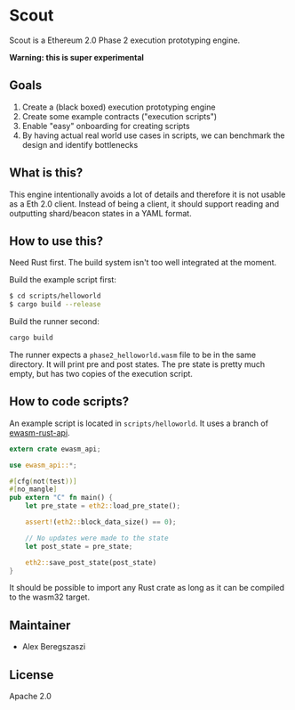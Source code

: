 # Scout

Scout is a Ethereum 2.0 Phase 2 execution prototyping engine.

**Warning: this is super experimental**

## Goals

1) Create a (black boxed) execution prototyping engine
2) Create some example contracts ("execution scripts")
3) Enable "easy" onboarding for creating scripts
4) By having actual real world use cases in scripts, we can benchmark the design and identify bottlenecks

## What is this?

This engine intentionally avoids a lot of details and therefore it is not usable as a Eth 2.0 client.
Instead of being a client, it should support reading and outputting shard/beacon states in a YAML format.

## How to use this?

Need Rust first. The build system isn't too well integrated at the moment.

Build the example script first:
```sh
$ cd scripts/helloworld
$ cargo build --release
```

Build the runner second:
```sh
cargo build
```

The runner expects a `phase2_helloworld.wasm` file to be in the same directory. It will print pre and post states. The pre state is pretty much empty, but has two copies of the execution script.

## How to code scripts?

An example script is located in `scripts/helloworld`. It uses a branch of [ewasm-rust-api](https://github.com/ewasm/ewasm-rust-api/tree/eth2-phase2).

```rust
extern crate ewasm_api;

use ewasm_api::*;

#[cfg(not(test))]
#[no_mangle]
pub extern "C" fn main() {
    let pre_state = eth2::load_pre_state();

    assert!(eth2::block_data_size() == 0);

    // No updates were made to the state
    let post_state = pre_state;

    eth2::save_post_state(post_state)
}
```

It should be possible to import any Rust crate as long as it can be compiled to the wasm32 target.

## Maintainer

* Alex Beregszaszi

## License

Apache 2.0

